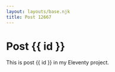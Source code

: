 ```yaml
---
layout: layouts/base.njk
title: Post 12667
---
```


# Post {{ id }}

This is post {{ id }} in my Eleventy project.
